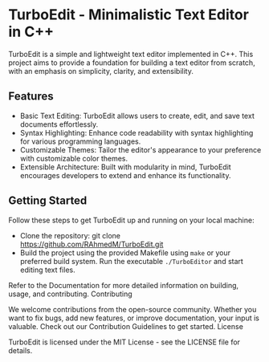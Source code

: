 # TurboEdit - Minimalistic Text Editor in C++

TurboEdit is a simple and lightweight text editor implemented in C++. This project aims to provide a foundation for building a text editor from scratch, with an emphasis on simplicity, clarity, and extensibility.
## Features

- Basic Text Editing: TurboEdit allows users to create, edit, and save text documents effortlessly.
- Syntax Highlighting: Enhance code readability with syntax highlighting for various programming languages.
- Customizable Themes: Tailor the editor's appearance to your preference with customizable color themes.
- Extensible Architecture: Built with modularity in mind, TurboEdit encourages developers to extend and enhance its functionality.

## Getting Started

Follow these steps to get TurboEdit up and running on your local machine:

- Clone the repository: git clone https://github.com/RAhmedM/TurboEdit.git
- Build the project using the provided Makefile using `make` or your preferred build system.
Run the executable `./TurboEditor` and start editing text files.

Refer to the Documentation for more detailed information on building, usage, and contributing.
Contributing

We welcome contributions from the open-source community. Whether you want to fix bugs, add new features, or improve documentation, your input is valuable. Check out our Contribution Guidelines to get started.
License

TurboEdit is licensed under the MIT License - see the LICENSE file for details.